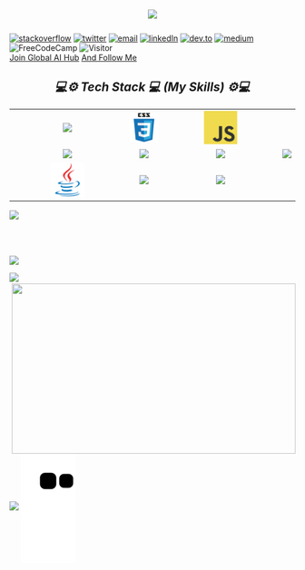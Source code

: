 <h1 align="center" style="width=100vh">
  <a href="#">
    <img src="https://readme-typing-svg.herokuapp.com/?lines=Hey,+There!+👋;This+is+Serap's+GitHub;Nice+to+meet+you!&center=true&size=30">
  </a>
</h1>

<!-- social media -->
[![stackoverflow](https://img.shields.io/badge/Stack_Overflow-FE7A16?style=for-the-badge&logo=stack-overflow&logoColor=white)](https://stackoverflow.com/users/12360775/root?tab=profile)
[![twitter](https://img.shields.io/badge/Twitter-1DA1F2?style=for-the-badge&logo=twitter&logoColor=white)](https://twitter.com/serapaltunbulak)
[![email](https://img.shields.io/badge/Gmail-D14836?style=for-the-badge&logo=gmail&logoColor=white)](mailto:serap491@gmail.com)
[![linkedIn](https://img.shields.io/badge/LinkedIn-0077B5?style=for-the-badge&logo=linkedin&logoColor=white)](https://www.linkedin.com/in/serap-altunbulak/)
[![dev.to](https://img.shields.io/badge/dev.to-0A0A0A?style=for-the-badge&logo=dev-dot-to&logoColor=white)](https://dev.to/serapaltunbulak)
[![medium](https://img.shields.io/badge/Medium-12100E?style=for-the-badge&logo=medium&logoColor=white)](https://medium.com/@serapaltunbulak)
![FreeCodeCamp](https://img.shields.io/freecodecamp/points/rootpath?color=blue&label=FreeCodeCamp%20Points&logo=freecodecamp&style=for-the-badge)
![Visitor](https://komarev.com/ghpvc/?username=serap-altunbulak&color=blueviolet&style=flat-square&label=PROFILE+VIEWS)
<br>
[Join Global AI Hub](https://globalaihub.com/?ref=root)
[And Follow Me](https://globalaihub.com/members/root/?ref=root)
<!-- skills -->
<h2 align='center'><i>💻⚙ Tech Stack 💻 (My Skills) ⚙💻</i></h2>
<table width="100">
<tr>
    <td align='center'>
        <img src="https://image.flaticon.com/icons/png/512/732/732212.png" width="60">
    </td>
    <td align='center'>
        <img src="https://raw.githubusercontent.com/devicons/devicon/0d6c64dbbf311879f7d563bfc3ccf559f9ed111c/icons/css3/css3-original-wordmark.svg" width="60">
    </td>
    <td align='center' width="190">
        <img src="https://raw.githubusercontent.com/devicons/devicon/master/icons/javascript/javascript-original.svg" width="60">
    </td>
    <!-- <td align='center'>
        <img src="https://raw.githubusercontent.com/devicons/devicon/master/icons/bootstrap/bootstrap-plain-wordmark.svg" >
    </td> -->
    <!-- <td align='center'>
        <img src="https://reactnative.dev/img/header_logo.svg" >
    </td> -->
</tr>
<tr>
    <td align='center' width="190">
        <img src="https://user-images.githubusercontent.com/68724228/119315331-5cea3780-bc93-11eb-9bbf-bc2c9f083e00.png" width="60">
    </td>
    <td align='center'>
        <img src="https://upload.wikimedia.org/wikipedia/commons/thumb/2/2d/Tensorflow_logo.svg/1200px-Tensorflow_logo.svg.png" width="60">
    </td>
    <td align='center'>
        <img src="https://upload.wikimedia.org/wikipedia/commons/0/05/Scikit_learn_logo_small.svg" width="80">
    </td>
    <!-- <td align='center'>
        <img src="https://www.vectorlogo.zone/logos/pytorch/pytorch-icon.svg">
    </td> -->
    <td align='center'>
        <img src="https://www.vectorlogo.zone/logos/git-scm/git-scm-icon.svg">
    </td>
</tr>
<tr>
    <td align='center'>
        <img src="https://raw.githubusercontent.com/devicons/devicon/master/icons/java/java-original.svg" width="60">
    </td>
    <td align='center'>
        <img src="https://www.vectorlogo.zone/logos/springio/springio-icon.svg" width="60">
    </td>
    <td align='center'>
        <img src="https://www.vectorlogo.zone/logos/nodejs/nodejs-ar21.svg" >
    </td>
    <!-- <td align='center'>
        <img src="https://raw.githubusercontent.com/devicons/devicon/master/icons/mysql/mysql-original-wordmark.svg" width="60">
    </td>
    <td align='center'>
        <img src="https://raw.githubusercontent.com/devicons/devicon/master/icons/postgresql/postgresql-original-wordmark.svg" width="60">
    </td> -->
</tr>
</table>

<!-- trophy -->
<img align="center" src="https://github-profile-trophy.vercel.app/?username=serap-altunbulak&theme=radical&no-bg=false&no-frame=false&row=1&column=6&margin-w=30&margin-h=30"/>

<br><br>

<!-- github stats -->
<img align="center" src="https://github-readme-stats.vercel.app/api?username=serap-altunbulak&theme=radical&count_private=true&show_icons=true"/>

<!-- top-langs and contribution -->
</p>
<p align="left">
<img height="300px" src="https://github-readme-stats.vercel.app/api/top-langs/?username=serap-altunbulak&theme=radical&count_private=true&langs_count=10">
<img align="right" height="300px" width="500px" src="http://github-readme-streak-stats.herokuapp.com?user=serap-altunbulak&theme=radical&hide_border=true&date_format=j%20M%5B%20Y%5D">
</p>

<!-- contribution graph -->
<img src="https://activity-graph.herokuapp.com/graph?username=serap-altunbulak&bg_color=2B213A&color=E5289E&line=DA5B0B&point=E1E8EB">

<!-- snake -->
<img align="center" src="https://github.com/serap-altunbulak/serap-altunbulak/blob/output/github-contribution-grid-snake.svg" alt="snake">
